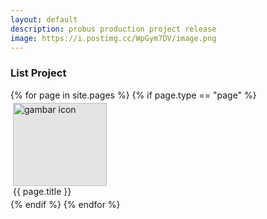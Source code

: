 ```yaml
---
layout: default
description: probus production project release
image: https://i.postimg.cc/WpGym7DV/image.png
---
```


<h3> List Project </h3>
<div style="display: table; flex-wrap: wrap; flex-direction: row;">
     <div>
          {% for page in site.pages %}
            {% if page.type == "page" %}
              <!-- <a class="button" href="{{ site.url }}{{ page.permalink }}"> {{ page.title }}</a> -->
                <div style="display: flex; flex-direction: column; width: 150px; height: 150px; border: 4px solid white;">
                    <a style="flex: 1; background-color: rgb(228, 228, 228);" href="{{ site.url }}{{ page.permalink }}">
                        <img style="width: 100%; " src="{{ page.image }}" alt="gambar icon">
                    </a>
                    {{ page.title }}
                </div>
            {% endif %}
          {% endfor %}
      </div>
       <!-- {% for post in site.posts %}
                <div style="display: flex; flex-direction: column; width: 150px; height: 150px; border: 4px solid white;">
                    <a style="flex: 1; background-color: rgb(228, 228, 228);" href="{{ site.url }}{{ post.permalink }}">
                        <img style="width: 100%; object-fit: cover;" src="{{ post.image }}" alt="gambar icon">
                    </a>
                    {{ post.title }}
            </div>
        {% endfor %} -->
</div>

